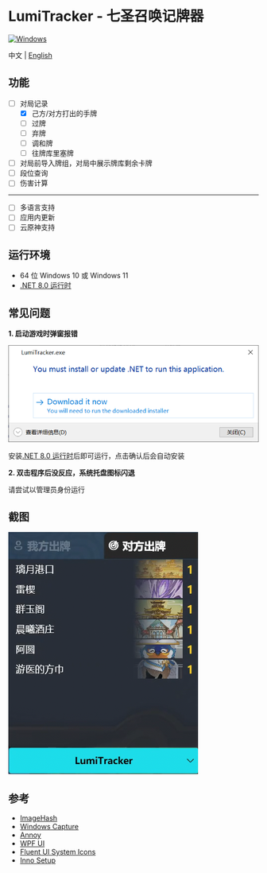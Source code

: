 # LumiTracker - 七圣召唤记牌器


<a href="https://dotnet.microsoft.com/zh-cn/download/dotnet/latest/runtime"><img alt="Windows" src="https://img.shields.io/badge/platform-Windows-blue?logo=windowsxp&style=flat-square&color=1E9BFA" /></a>

中文 | [English](README_en.md)

## 功能

- [ ] 对局记录
  - [x] 己方/对方打出的手牌
  - [ ] 过牌
  - [ ] 弃牌
  - [ ] 调和牌
  - [ ] 往牌库里塞牌
- [ ] 对局前导入牌组，对局中展示牌库剩余卡牌
- [ ] 段位查询
- [ ] 伤害计算

---

- [ ] 多语言支持
- [ ] 应用内更新
- [ ] 云原神支持

## 运行环境

- 64 位 Windows 10 或 Windows 11
- [.NET 8.0 运行时](https://dotnet.microsoft.com/zh-cn/download/dotnet/8.0/runtime)

## 常见问题

**1. 启动游戏时弹窗报错**

![image-20240607052418136](images/image-20240607052418136.png)

安装[.NET 8.0 运行时](https://dotnet.microsoft.com/zh-cn/download/dotnet/8.0/runtime)后即可运行，点击确认后会自动安装

**2. 双击程序后没反应，系统托盘图标闪退**

请尝试以管理员身份运行

## 截图

![image-20240607051247421](images/image-20240607051247421.png)

## 参考

- [ImageHash](https://github.com/JohannesBuchner/imagehash)
- [Windows Capture](https://github.com/NiiightmareXD/windows-capture)
- [Annoy](https://github.com/spotify/annoy)
- [WPF UI](https://github.com/lepoco/wpfui)
- [Fluent UI System Icons](https://github.com/microsoft/fluentui-system-icons)
- [Inno Setup](https://jrsoftware.org/isinfo.php)
